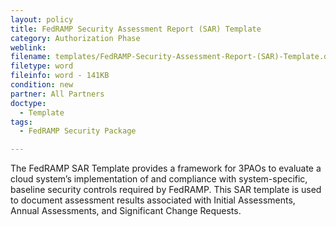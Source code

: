```yaml
---
layout: policy   
title: FedRAMP Security Assessment Report (SAR) Template
category: Authorization Phase
weblink:
filename: templates/FedRAMP-Security-Assessment-Report-(SAR)-Template.docx
filetype: word
fileinfo: word - 141KB
condition: new
partner: All Partners
doctype:
  - Template
tags:
  - FedRAMP Security Package

---
```

The FedRAMP SAR Template provides a framework for 3PAOs to evaluate a cloud system’s implementation of and compliance with system-specific, baseline security controls required by FedRAMP. This SAR template is used to document assessment results associated with Initial Assessments, Annual Assessments, and Significant Change Requests.
